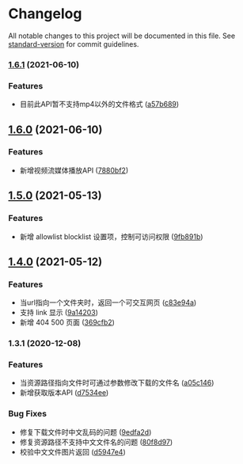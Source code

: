 # Changelog

All notable changes to this project will be documented in this file. See [standard-version](https://github.com/conventional-changelog/standard-version) for commit guidelines.

### [1.6.1](https://10.24.6.138///compare/v1.6.0...v1.6.1) (2021-06-10)


### Features

* 目前此API暂不支持mp4以外的文件格式 ([a57b689](https://10.24.6.138///commit/a57b6897e5f489c3f4e11686610979f67e399c74))

## [1.6.0](https://10.24.6.138///compare/v1.5.0...v1.6.0) (2021-06-10)


### Features

* 新增视频流媒体播放API ([7880bf2](https://10.24.6.138///commit/7880bf2e8965a6939db3f5b291042854167886d2))

## [1.5.0](https://10.24.6.138///compare/v1.4.0...v1.5.0) (2021-05-13)


### Features

* 新增 allowlist blocklist 设置项，控制可访问权限 ([9fb891b](https://10.24.6.138///commit/9fb891b236e8481ef264ff7fb1d3ea0dfa921597))

## [1.4.0](https://10.24.6.138///compare/v1.3.1...v1.4.0) (2021-05-12)


### Features

* 当url指向一个文件夹时，返回一个可交互网页 ([c83e94a](https://10.24.6.138///commit/c83e94ad326ff2f02c3ca02e0b0adb9b3e0feb3d))
* 支持 link 显示 ([9a14203](https://10.24.6.138///commit/9a142037e87ca8baf9d54416791e35626c6f7e02))
* 新增 404 500 页面 ([369cfb2](https://10.24.6.138///commit/369cfb211e3ffbd21be252713f88f4d4da7c6b97))

### 1.3.1 (2020-12-08)


### Features

* 当资源路径指向文件时可通过参数修改下载的文件名 ([a05c146](https://10.24.6.138///commit/a05c1464b4e9235bf7f759a01559a2de97eac2e4))
* 新增获取版本API ([d7534ee](https://10.24.6.138///commit/d7534ee7c870adef17d188e722b5427a13dbff62))


### Bug Fixes

* 修复下载文件时中文乱码的问题 ([9edfa2d](https://10.24.6.138///commit/9edfa2d29c60244d71959028674825e786e1793b))
* 修复资源路径不支持中文文件名的问题 ([80f8d97](https://10.24.6.138///commit/80f8d9782c3200292bfefaf7a1fe821d3c9fcd71))
* 校验中文文件图片返回 ([d5947e4](https://10.24.6.138///commit/d5947e4b897f0df8124b8b3c48e290767f6dd4d8))
